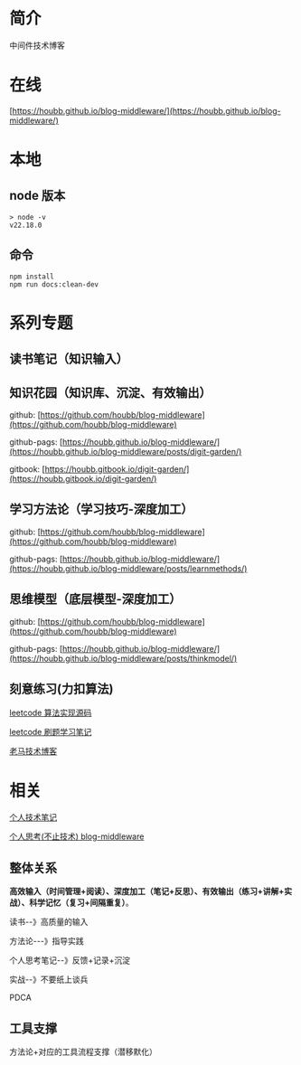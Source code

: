 # 简介

中间件技术博客

# 在线

[https://houbb.github.io/blog-middleware/](https://houbb.github.io/blog-middleware/)

# 本地

## node 版本

```
> node -v
v22.18.0
```

## 命令

```
npm install
npm run docs:clean-dev
```

# 系列专题

## 读书笔记（知识输入）

## 知识花园（知识库、沉淀、有效输出）

github: [https://github.com/houbb/blog-middleware](https://github.com/houbb/blog-middleware)

github-pags: [https://houbb.github.io/blog-middleware/](https://houbb.github.io/blog-middleware/posts/digit-garden/)

gitbook: [https://houbb.gitbook.io/digit-garden/](https://houbb.gitbook.io/digit-garden/)

## 学习方法论（学习技巧-深度加工）

github: [https://github.com/houbb/blog-middleware](https://github.com/houbb/blog-middleware)

github-pags: [https://houbb.github.io/blog-middleware/](https://houbb.github.io/blog-middleware/posts/learnmethods/)

## 思维模型（底层模型-深度加工）

github: [https://github.com/houbb/blog-middleware](https://github.com/houbb/blog-middleware)

github-pags: [https://houbb.github.io/blog-middleware/](https://houbb.github.io/blog-middleware/posts/thinkmodel/)

## 刻意练习(力扣算法)

[leetcode 算法实现源码](https://github.com/houbb/leetcode)

[leetcode 刷题学习笔记](https://github.com/houbb/leetcode-notes)

[老马技术博客](https://houbb.github.io/)

# 相关

[个人技术笔记](https://github/houbb/houbb.github.io)

[个人思考(不止技术) blog-middleware](https://github/houbb/blog-middleware)

## 整体关系

**高效输入（时间管理+阅读）、深度加工（笔记+反思）、有效输出（练习+讲解+实战）、科学记忆（复习+间隔重复）**。

读书--》高质量的输入

方法论---》指导实践

个人思考笔记--》反馈+记录+沉淀

实战--》不要纸上谈兵

PDCA

## 工具支撑

方法论+对应的工具流程支撑（潜移默化）